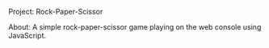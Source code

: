Project: Rock-Paper-Scissor

About: A simple rock-paper-scissor game playing on the web console using JavaScript.